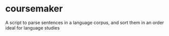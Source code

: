 # coursemaker
A script to parse sentences in a language corpus, and sort them in an order ideal for language studies

